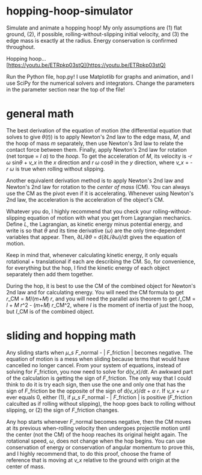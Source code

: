 # hopping-hoop-simulator
Simulate and animate a hopping hoop! My only assumptions are (1) flat ground, (2), if possible, rolling-without-slipping initial velocity, and (3) the edge mass is exactly at the radius. Energy conservation is confirmed throughout.

Hopping hoop...  
[https://youtu.be/ETRpkp03stQ](https://youtu.be/ETRpkp03stQ)

Run the Python file, hop.py! I use Matplotlib for graphs and animation, and I use SciPy for the numerical solvers and integrators. Change the parameters in the parameter section near the top of the file!

# general math
The best derivation of the equation of motion (the differential equation that solves to give *θ*(*t*)) is to apply Newton's 2nd law to the edge mass, *M*, and the hoop of mass *m* separately, then use Newton's 3rd law to relate the contact force between them. Finally, apply Newton's 2nd law for rotation (net torque = *I* *α*) to the *hoop*. To get the acceleration of *M*, its velocity is -*r* *ω* sin*θ* + *v\_x* in the *x* direction and *r* *ω* cos*θ* in the *y* direction, where *v\_x* = - *r* *ω* is true when rolling without slipping.

Another equivalent derivation method is to apply Newton's 2nd law and Newton's 2nd law for rotation to the *center of mass* (CM). You can always use the CM as the pivot even if it is accelerating. Whenever using Newton's 2nd law, the acceleration is the acceleration of the object's CM. 

Whatever you do, I highly recommend that you check your rolling-without-slipping equation of motion with what you get from Lagrangian mechanics. Define *L*, the Lagrangian, as kinetic energy minus potential energy, and write is so that *θ* and its time derivative (*ω*) are the only time-dependent variables that appear. Then, ∂*L*/∂*θ* = d(∂*L*/∂*ω*)/dt gives the equation of motion.

Keep in mind that, whenever calculating kinetic energy, it only equals rotational + translational if each are describing the CM. So, for convenience, for everything but the hop, I find the kinetic energy of each object separately then add them together.

During the hop, it is best to use the CM of the combined object for Newton's 2nd law and for calculating energy. You will need the CM formula to get *r*\_CM = *M*/(*m*+*M*) *r*, and you will need the parallel axis theorem to get *I*\_CM = *I* + *M* *r*^2 - (*m*+*M*) *r*\_CM^2, where *I* is the moment of inertia of just the hoop, but *I*\_CM is of the combined object.

# sliding and hopping math
Any sliding starts when *μ*\_*s* *F*_normal - | *F*_friction | becomes negative. The equation of motion is a mess when sliding because terms that would have cancelled no longer cancel. From your system of equations, instead of solving for *F*_friction, you now need to solve for d(*v\_x*)/d*t*. An awkward part of the calculation is getting the sign of *F*_friction. The only way that I could think to do it is try each sign, then use the one and only one that has the sign of *F*_friction be the opposite of the sign of d(*v\_x*)/d*t* + *α* *r*. If *v\_x* + *ω* *r* ever equals 0, either (1), if *μ*\_*s* *F*_normal - | *F*_friction | is positive (*F*_friction calculted as if rolling without slipping), the hoop goes back to rolling without slipping, or (2) the sign of *F*_friction changes.

Any hop starts whenever *F*_normal becomes negative, then the CM moves at its previous when-rolling velocity then undergoes projectile motion until the center (not the CM) of the hoop reaches its original height again. The rotational speed, *ω*, does not change when the hop begins. You can use conservation of energy or conservation of angular momentum to prove this, and I highly recommend that, to do this proof, choose the frame of reference that is moving at *v\_x* relative to the ground with origin at the center of mass.


